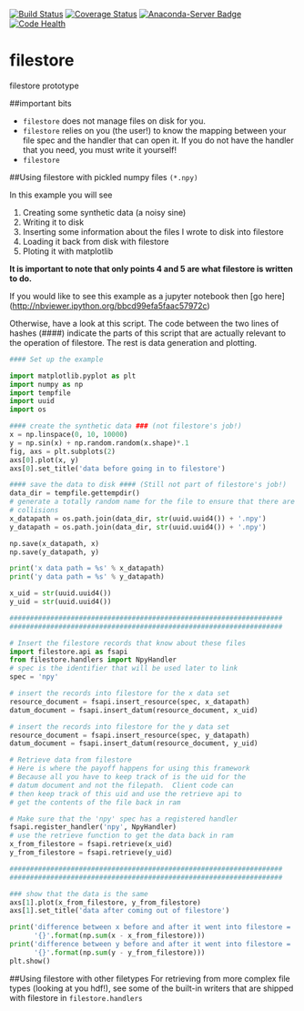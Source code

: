 [![Build Status](https://travis-ci.org/NSLS-II/filestore.svg?branch=master)](https://travis-ci.org/NSLS-II/filestore)
[![Coverage Status](https://coveralls.io/repos/NSLS-II/filestore/badge.svg)](https://coveralls.io/r/NSLS-II/filestore)
[![Anaconda-Server Badge](https://anaconda.org/lightsource2/filestore/badges/version.svg)](https://anaconda.org/lightsource2/filestore)
[![Code Health](https://landscape.io/github/NSLS-II/filestore/master/landscape.svg?style=flat)](https://landscape.io/github/NSLS-II/filestore/master)

# filestore
filestore prototype

##important bits
- `filestore` does not manage files on disk for you.
- `filestore` relies on you (the user!) to know the mapping between your file
  spec and the handler that can open it. If you do not have the handler that
  you need, you must write it yourself!
- `filestore`

##Using filestore with pickled numpy files `(*.npy)`

In this example you will see

1. Creating some synthetic data (a noisy sine)
2. Writing it to disk
3. Inserting some information about the files I wrote to disk into filestore
4. Loading it back from disk with filestore
5. Ploting it with matplotlib

**It is important to note that only points 4 and 5 are what filestore is
written to do.**

If you would like to see this example as a jupyter notebook then [go here]
(http://nbviewer.ipython.org/bbcd99efa5faac57972c)

Otherwise, have a look at this script. The code between the two lines of
hashes (####) indicate the parts of this script that are actually relevant to
the operation of filestore. The rest is data generation and plotting.

```python
#### Set up the example

import matplotlib.pyplot as plt
import numpy as np
import tempfile
import uuid
import os

#### create the synthetic data ### (not filestore's job!)
x = np.linspace(0, 10, 10000)
y = np.sin(x) + np.random.random(x.shape)*.1
fig, axs = plt.subplots(2)
axs[0].plot(x, y)
axs[0].set_title('data before going in to filestore')

#### save the data to disk #### (Still not part of filestore's job!)
data_dir = tempfile.gettempdir()
# generate a totally random name for the file to ensure that there are no
# collisions
x_datapath = os.path.join(data_dir, str(uuid.uuid4()) + '.npy')
y_datapath = os.path.join(data_dir, str(uuid.uuid4()) + '.npy')

np.save(x_datapath, x)
np.save(y_datapath, y)

print('x data path = %s' % x_datapath)
print('y data path = %s' % y_datapath)

x_uid = str(uuid.uuid4())
y_uid = str(uuid.uuid4())

###################################################################
###################################################################

# Insert the filestore records that know about these files
import filestore.api as fsapi
from filestore.handlers import NpyHandler
# spec is the identifier that will be used later to link
spec = 'npy'

# insert the records into filestore for the x data set
resource_document = fsapi.insert_resource(spec, x_datapath)
datum_document = fsapi.insert_datum(resource_document, x_uid)

# insert the records into filestore for the y data set
resource_document = fsapi.insert_resource(spec, y_datapath)
datum_document = fsapi.insert_datum(resource_document, y_uid)

# Retrieve data from filestore
# Here is where the payoff happens for using this framework
# Because all you have to keep track of is the uid for the
# datum document and not the filepath.  Client code can
# then keep track of this uid and use the retrieve api to
# get the contents of the file back in ram

# Make sure that the 'npy' spec has a registered handler
fsapi.register_handler('npy', NpyHandler)
# use the retrieve function to get the data back in ram
x_from_filestore = fsapi.retrieve(x_uid)
y_from_filestore = fsapi.retrieve(y_uid)

###################################################################
###################################################################

### show that the data is the same
axs[1].plot(x_from_filestore, y_from_filestore)
axs[1].set_title('data after coming out of filestore')

print('difference between x before and after it went into filestore = '
      '{}'.format(np.sum(x - x_from_filestore)))
print('difference between y before and after it went into filestore = '
      '{}'.format(np.sum(y - y_from_filestore)))
plt.show()
```

##Using filestore with other filetypes
For retrieving from more complex file types (looking at you hdf!), see some
of the built-in writers that are shipped with filestore in `filestore.handlers`
